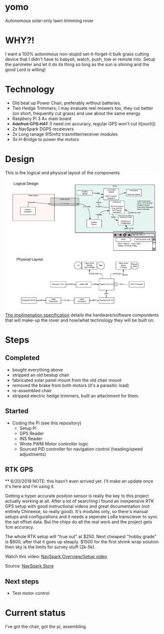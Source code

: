 # yomo
Autonomous solar-only lawn trimming rover

# WHY?!

I want a 100% autonimous non-stupid set-it-forget-it bulk grass cutting device that I didn't have to babysit, watch, push, tow or remote into.  Setup the parimeter and let it do its thing so long as the sun is shining and the good Lord is willing!

# Technology

- Old beat up Power Chair, preferably without batteries.
- Two Hedge Trimmers; I may evaluate reel mowers too, they cut better (on short, frequently cut grass) and use about the same energy
- Raspbery Pi 3 A+ main board
- ~~Adafruit GPS HAT~~ (I need cm accuracy, regular GPS won't cut it[ouch])
- 2x NavSpark DGPS receievers
- 2x Long ranage 915mhz trasmitter/receiver modules
- 3x H-Bridge to power the motors

# Design

This is the logical and physical layout of the components
![logical and physical design diagram](resources/yomo_design.png)

[The implimenation specification](Implimentation.md) details the hardware/software compontents that will make-up the rover and how/what technology they will be built on.

# Steps

## Completed

- bought everything above
- stripped an old beatup chair
- fabricated solar panel mount from the old chair mount
- removed the brake from both motors (it's a parasitic load)
- re-assembled chair
- stripped electric hedge trimmers, built an attachment for them.

## Started
- Coding the Pi (see this repository)
  - Setup Pi
  - GPS Reader
  - INS Reader
  - Wrote PWM Motor controller logic
  - Sourced PID controller for navigation control (heading/speed adjustments)

## RTK GPS

** 6/20/2019 NOTE: this hasn't even arrived yet.  I'll make an update once it's here and I'm using it.

Getting a hyper accurate position sensor is really the key to this project actually working at all.  After a lot of searching I found an  inexpensive RTK GPS setup with good instructional videos and great documentation (not entirely Chineese, so really good).  It's modules only, so there's manual setups and configurations and it needs a seperate LoRa transciever to sync the sat offset data.  But the chips do all the real work and the project gets 1cm accuracy.

The whole RTK setup will "true out" at $250.  Next cheapest "hobby grade" is $600; after that it goes up steaply.  $1500 for the first shrink wrap solution then sky is the limits for survey stuff (2k-5k). 

Watch this video:
[NavSpark Overview/Setup video](https://www.youtube.com/watch?v=17fS9YZC84I)

Source:
[NavSpark Store](http://navspark.mybigcommerce.com/)

## Next steps
  - Test motor control

# Current status

I've got the chair, got the pi, assembling

